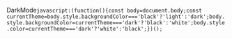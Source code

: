 DarkMode`
javascript:(function(){const body=document.body;const currentTheme=body.style.backgroundColor==='black'?'light':'dark';body.style.backgroundColor=currentTheme==='dark'?'black':'white';body.style.color=currentTheme==='dark'?'white':'black';})();
`